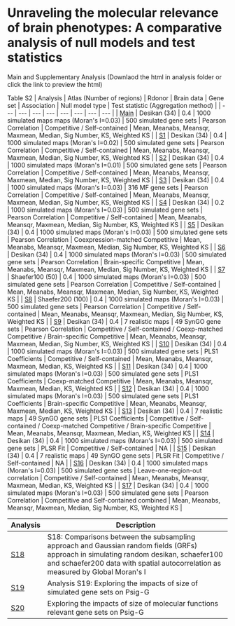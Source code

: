 # Unraveling the molecular relevance of brain phenotypes: A comparative analysis of null models and test statistics

Main and Supplementary Analysis
(Downlaod the html in analysis folder or click the link to preview the html)

Table S2
| Analysis | Atlas (Number of regions) | Rdonor | Brain data | Gene set | Association | Null model type | Test statistic (Aggregation method) |
| --- | --- | --- | --- | --- | --- | --- | --- |
| [Main](https://htmlpreview.github.io/?https://github.com/zh1peng/paper_code/blob/main/2023_Imaging_Transcriptomics/analysis/Main.html) | Desikan (34) | 0.4 | 1000 simulated maps maps (Moran's I=0.03) | 500 simulated gene sets | Pearson Correlation | Competitive / Self-contained | Mean, Meanabs, Meansqr, Maxmean, Median, Sig Number, KS, Weighted KS |
| [S1](https://htmlpreview.github.io/?https://github.com/zh1peng/paper_code/blob/main/2023_Imaging_Transcriptomics/analysis/S1-Moran0.02.html) | Desikan (34) | 0.4 | 1000 simulated maps (Moran's I=0.02) | 500 simulated gene sets | Pearson Correlation | Competitive / Self-contained | Mean, Meanabs, Meansqr, Maxmean, Median, Sig Number, KS, Weighted KS |
| [S2](https://htmlpreview.github.io/?https://github.com/zh1peng/paper_code/blob/main/2023_Imaging_Transcriptomics/analysis/S2-Moran0.01.html) | Desikan (34) | 0.4 | 1000 simulated maps (Moran's I=0.01) | 500 simulated gene sets | Pearson Correlation | Competitive / Self-contained | Mean, Meanabs, Meansqr, Maxmean, Median, Sig Number, KS, Weighted KS |
| [S3](https://htmlpreview.github.io/?https://github.com/zh1peng/paper_code/blob/main/2023_Imaging_Transcriptomics/analysis/S3-MF.html) | Desikan (34) | 0.4 | 1000 simulated maps (Moran's I=0.03) | 316 MF gene sets | Pearson Correlation | Competitive / Self-contained | Mean, Meanabs, Meansqr, Maxmean, Median, Sig Number, KS, Weighted KS |
| [S4](https://htmlpreview.github.io/?https://github.com/zh1peng/paper_code/blob/main/2023_Imaging_Transcriptomics/analysis/S4-Rdonor0.2.html) | Desikan (34) | 0.2 | 1000 simulated maps (Moran's I=0.03) | 500 simulated gene sets | Pearson Correlation | Competitive / Self-contained | Mean, Meanabs, Meansqr, Maxmean, Median, Sig Number, KS, Weighted KS |
| [S5](https://htmlpreview.github.io/?https://github.com/zh1peng/paper_code/blob/main/2023_Imaging_Transcriptomics/analysis/S5-Coexp_matched.html) | Desikan (34) | 0.4 | 1000 simulated maps (Moran's I=0.03) | 500 simulated gene sets | Pearson Correlation | Coexpression-matched Competitive | Mean, Meanabs, Meansqr, Maxmean, Median, Sig Number, KS, Weighted KS |
| [S6](https://htmlpreview.github.io/?https://github.com/zh1peng/paper_code/blob/main/2023_Imaging_Transcriptomics/analysis/S6-Brain_specific.html) | Desikan (34) | 0.4 | 1000 simulated maps (Moran's I=0.03) | 500 simulated gene sets | Pearson Correlation | Brain-specific Competitive | Mean, Meanabs, Meansqr, Maxmean, Median, Sig Number, KS, Weighted KS |
| [S7](https://htmlpreview.github.io/?https://github.com/zh1peng/paper_code/blob/main/2023_Imaging_Transcriptomics/analysis/S7-Shaefer100.html) | Shaefer100 (50) | 0.4 | 1000 simulated maps (Moran's I=0.03) | 500 simulated gene sets | Pearson Correlation | Competitive / Self-contained | Mean, Meanabs, Meansqr, Maxmean, Median, Sig Number, KS, Weighted KS |
| [S8](https://htmlpreview.github.io/?https://github.com/zh1peng/paper_code/blob/main/2023_Imaging_Transcriptomics/analysis/S8-Shaefer200.html) | Shaefer200 (100) | 0.4 | 1000 simulated maps (Moran's I=0.03) | 500 simulated gene sets | Pearson Correlation | Competitive / Self-contained | Mean, Meanabs, Meansqr, Maxmean, Median, Sig Number, KS, Weighted KS |
| [S9](https://htmlpreview.github.io/?https://github.com/zh1peng/paper_code/blob/main/2023_Imaging_Transcriptomics/analysis/S9-Realistic.html) | Desikan (34) | 0.4 | 7 realistic maps | 49 SynGO gene sets | Pearson Correlation | Competitive / Self-contained / Coexp-matched Competitive / Brain-specific Competitive | Mean, Meanabs, Meansqr, Maxmean, Median, Sig Number, KS, Weighted KS |
| [S10](https://htmlpreview.github.io/?https://github.com/zh1peng/paper_code/blob/main/2023_Imaging_Transcriptomics/analysis/S10-PLS1.html) | Desikan (34) | 0.4 | 1000 simulated maps (Moran's I=0.03) | 500 simulated gene sets | PLS1 Coefficients | Competitive / Self-contained | Mean, Meanabs, Meansqr, Maxmean, Median, KS, Weighted KS |
| [S11](https://htmlpreview.github.io/?https://github.com/zh1peng/paper_code/blob/main/2023_Imaging_Transcriptomics/analysis/S11-PLS1-Coexp_matched.html) | Desikan (34) | 0.4 | 1000 simulated maps (Moran's I=0.03) | 500 simulated gene sets | PLS1 Coefficients | Coexp-matched Competitive | Mean, Meanabs, Meansqr, Maxmean, Median, KS, Weighted KS |
| [S12](https://htmlpreview.github.io/?https://github.com/zh1peng/paper_code/blob/main/2023_Imaging_Transcriptomics/analysis/S12-PLS1-Brain_specific.html) | Desikan (34) | 0.4 | 1000 simulated maps (Moran's I=0.03) | 500 simulated gene sets | PLS1 Coefficients | Brain-specific Competitive | Mean, Meanabs, Meansqr, Maxmean, Median, KS, Weighted KS |
| [S13](https://htmlpreview.github.io/?https://github.com/zh1peng/paper_code/blob/main/2023_Imaging_Transcriptomics/analysis/S13-PLS1-Realistic.html) | Desikan (34) | 0.4 | 7 realistic maps | 49 SynGO gene sets | PLS1 Coefficients | Competitive / Self-contained / Coexp-matched Competitive / Brain-specific Competitive | Mean, Meanabs, Meansqr, Maxmean, Median, KS, Weighted KS |
| [S14](https://htmlpreview.github.io/?https://github.com/zh1peng/paper_code/blob/main/2023_Imaging_Transcriptomics/analysis/S14-PLSR_Fit.html) | Desikan (34) | 0.4 | 1000 simulated maps (Moran's I=0.03) | 500 simulated gene sets | PLSR Fit | Competitive / Self-contained | NA |
| [S15](https://htmlpreview.github.io/?https://github.com/zh1peng/paper_code/blob/main/2023_Imaging_Transcriptomics/analysis/S15-PLSR-Realistic.html) | Desikan (34) | 0.4 | 7 realistic maps | 49 SynGO gene sets | PLSR Fit | Competitive / Self-contained | NA |
| [S16](https://htmlpreview.github.io/?https://github.com/zh1peng/paper_code/blob/main/2023_Imaging_Transcriptomics/analysis/S16-Leave-one-region-out.html) | Desikan (34) | 0.4 | 1000 simulated maps (Moran's I=0.03) | 500 simulated gene sets | Leave-one-region-out correlation | Competitive / Self-contained | Mean, Meanabs, Meansqr, Maxmean, Median, KS, Weighted KS |
| [S17](https://htmlpreview.github.io/?https://github.com/zh1peng/paper_code/blob/main/2023_Imaging_Transcriptomics/analysis/S17-Combined_null.html) | Desikan (34) | 0.4 | 1000 simulated maps (Moran's I=0.03) | 500 simulated gene sets | Pearson Correlation | Competitive and Self-contained combined | Mean, Meanabs, Meansqr, Maxmean, Median, Sig Number, KS, Weighted KS |


| Analysis | Description |
| --- | --- |
|[S18](https://htmlpreview.github.io/?https://github.com/zh1peng/paper_code/blob/main/2023_Imaging_Transcriptomics/analysis/S18-MoranI.html)|S18: Comparisons between the subsampling approach and Gaussian random fields (GRFs) approach in simulating random desikan, schaefer100 and schaefer200 data with spatial autocorrelation as measured by Global Moran's I|
|[S19](https://htmlpreview.github.io/?https://github.com/zh1peng/paper_code/blob/main/2023_Imaging_Transcriptomics/analysis/S19-Simulated_GeneSet_Size.html)|Analysis S19: Exploring the impacts of size of simulated gene sets on Psig-G|
|[S20](https://htmlpreview.github.io/?https://github.com/zh1peng/paper_code/blob/main/2023_Imaging_Transcriptomics/analysis/S20-MF_GeneSet_Size.html)|Exploring the impacts of size of molecular functions relevant gene sets on Psig-G|